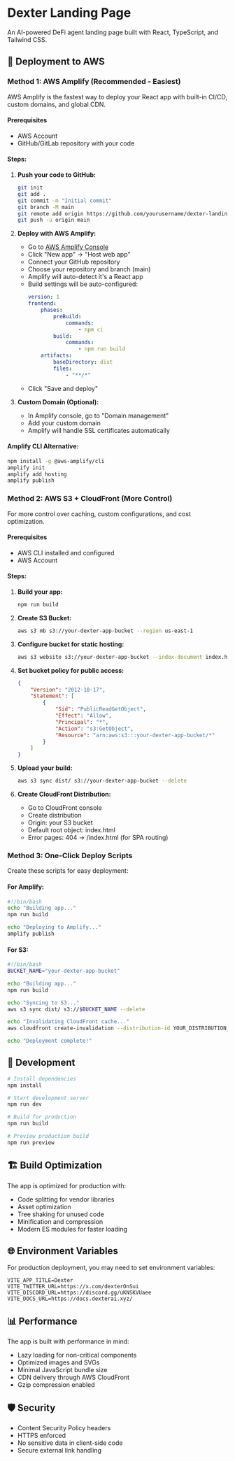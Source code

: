 # Dexter Landing Page

An AI-powered DeFi agent landing page built with React, TypeScript, and Tailwind CSS.

## 🚀 Deployment to AWS

### Method 1: AWS Amplify (Recommended - Easiest)

AWS Amplify is the fastest way to deploy your React app with built-in CI/CD, custom domains, and global CDN.

#### Prerequisites

-   AWS Account
-   GitHub/GitLab repository with your code

#### Steps:

1. **Push your code to GitHub:**

    ```bash
    git init
    git add .
    git commit -m "Initial commit"
    git branch -M main
    git remote add origin https://github.com/yourusername/dexter-landing.git
    git push -u origin main
    ```

2. **Deploy with AWS Amplify:**

    - Go to [AWS Amplify Console](https://console.aws.amazon.com/amplify/)
    - Click "New app" → "Host web app"
    - Connect your GitHub repository
    - Choose your repository and branch (main)
    - Amplify will auto-detect it's a React app
    - Build settings will be auto-configured:
        ```yaml
        version: 1
        frontend:
            phases:
                preBuild:
                    commands:
                        - npm ci
                build:
                    commands:
                        - npm run build
            artifacts:
                baseDirectory: dist
                files:
                    - "**/*"
        ```
    - Click "Save and deploy"

3. **Custom Domain (Optional):**
    - In Amplify console, go to "Domain management"
    - Add your custom domain
    - Amplify will handle SSL certificates automatically

#### Amplify CLI Alternative:

```bash
npm install -g @aws-amplify/cli
amplify init
amplify add hosting
amplify publish
```

### Method 2: AWS S3 + CloudFront (More Control)

For more control over caching, custom configurations, and cost optimization.

#### Prerequisites

-   AWS CLI installed and configured
-   AWS Account

#### Steps:

1. **Build your app:**

    ```bash
    npm run build
    ```

2. **Create S3 Bucket:**

    ```bash
    aws s3 mb s3://your-dexter-app-bucket --region us-east-1
    ```

3. **Configure bucket for static hosting:**

    ```bash
    aws s3 website s3://your-dexter-app-bucket --index-document index.html --error-document index.html
    ```

4. **Set bucket policy for public access:**

    ```json
    {
        "Version": "2012-10-17",
        "Statement": [
            {
                "Sid": "PublicReadGetObject",
                "Effect": "Allow",
                "Principal": "*",
                "Action": "s3:GetObject",
                "Resource": "arn:aws:s3:::your-dexter-app-bucket/*"
            }
        ]
    }
    ```

5. **Upload your build:**

    ```bash
    aws s3 sync dist/ s3://your-dexter-app-bucket --delete
    ```

6. **Create CloudFront Distribution:**
    - Go to CloudFront console
    - Create distribution
    - Origin: your S3 bucket
    - Default root object: index.html
    - Error pages: 404 → /index.html (for SPA routing)

### Method 3: One-Click Deploy Scripts

Create these scripts for easy deployment:

#### For Amplify:

```bash
#!/bin/bash
echo "Building app..."
npm run build

echo "Deploying to Amplify..."
amplify publish
```

#### For S3:

```bash
#!/bin/bash
BUCKET_NAME="your-dexter-app-bucket"

echo "Building app..."
npm run build

echo "Syncing to S3..."
aws s3 sync dist/ s3://$BUCKET_NAME --delete

echo "Invalidating CloudFront cache..."
aws cloudfront create-invalidation --distribution-id YOUR_DISTRIBUTION_ID --paths "/*"

echo "Deployment complete!"
```

## 🔧 Development

```bash
# Install dependencies
npm install

# Start development server
npm run dev

# Build for production
npm run build

# Preview production build
npm run preview
```

## 🏗️ Build Optimization

The app is optimized for production with:

-   Code splitting for vendor libraries
-   Asset optimization
-   Tree shaking for unused code
-   Minification and compression
-   Modern ES modules for faster loading

## 🌐 Environment Variables

For production deployment, you may need to set environment variables:

```env
VITE_APP_TITLE=Dexter
VITE_TWITTER_URL=https://x.com/dexterOnSui
VITE_DISCORD_URL=https://discord.gg/uKNSKVUaee
VITE_DOCS_URL=https://docs.dexterai.xyz/
```

## 📊 Performance

The app is built with performance in mind:

-   Lazy loading for non-critical components
-   Optimized images and SVGs
-   Minimal JavaScript bundle size
-   CDN delivery through AWS CloudFront
-   Gzip compression enabled

## 🛡️ Security

-   Content Security Policy headers
-   HTTPS enforced
-   No sensitive data in client-side code
-   Secure external link handling
